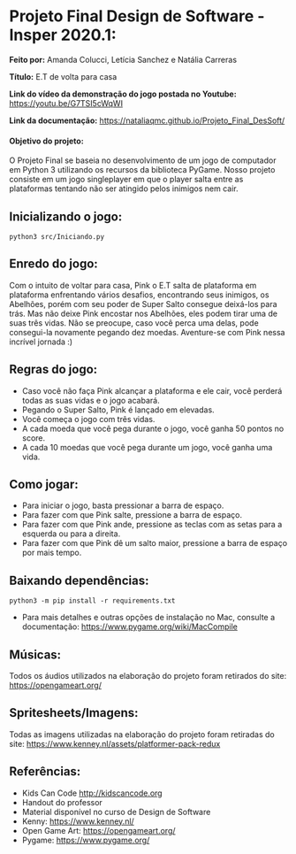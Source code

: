 # Projeto Final Design de Software - Insper 2020.1:

**Feito por:** Amanda Colucci, Letícia Sanchez e Natália Carreras

**Título:** E.T de volta para casa

**Link do vídeo da demonstração do jogo postada no Youtube:** https://youtu.be/G7TSI5cWqWI

**Link da documentação:** https://nataliaqmc.github.io/Projeto_Final_DesSoft/

#### Objetivo do projeto:
O Projeto Final se baseia no desenvolvimento de um jogo de computador em Python 3 utilizando os recursos da biblioteca PyGame. Nosso projeto consiste em um jogo singleplayer em que o player salta entre as plataformas tentando não ser atingido pelos inimigos nem cair. 
## Inicializando o jogo:
    python3 src/Iniciando.py


## Enredo do jogo:

  Com o intuito de voltar para casa, Pink o E.T salta de plataforma em plataforma enfrentando vários desafios, encontrando seus inimigos, os Abelhões, porém com seu poder de Super Salto consegue deixá-los para trás. Mas não deixe Pink encostar nos Abelhões, eles podem tirar uma de suas três vidas. Não se preocupe, caso você perca uma delas, pode consegui-la novamente pegando dez moedas. Aventure-se com Pink nessa incrível jornada :)
  
## Regras do jogo:
  
- Caso você não faça Pink alcançar a plataforma e ele cair, você perderá todas as suas vidas e o jogo acabará.
- Pegando o Super Salto, Pink é lançado em elevadas. 
- Você começa o jogo com três vidas.
- A cada moeda que você pega durante o jogo, você ganha 50 pontos no score. 
- A cada 10 moedas que você pega durante um jogo, você ganha uma vida.

## Como jogar:
  
- Para iniciar o jogo, basta pressionar a barra de espaço. 
- Para fazer com que Pink salte, pressione a barra de espaço.
- Para fazer com que Pink ande, pressione as teclas com as setas para a esquerda ou para a direita.
- Para fazer com que Pink dê um salto maior, pressione a barra de espaço por mais tempo.

## Baixando dependências:
    python3 -m pip install -r requirements.txt

  - Para mais detalhes e outras opções de instalação no Mac, consulte a documentação: https://www.pygame.org/wiki/MacCompile

## Músicas:

Todos os áudios utilizados na elaboração do projeto foram retirados do site: https://opengameart.org/

## Spritesheets/Imagens:

Todas as imagens utilizadas na elaboração do projeto foram retiradas do site: https://www.kenney.nl/assets/platformer-pack-redux

## Referências:

- Kids Can Code http://kidscancode.org
- Handout do professor
- Material disponível no curso de Design de Software
- Kenny: https://www.kenney.nl/
- Open Game Art: https://opengameart.org/
- Pygame: https://www.pygame.org/
